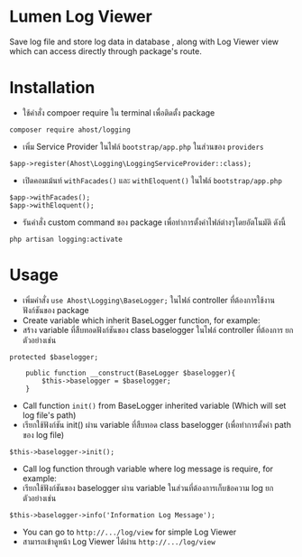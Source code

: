 # Lumen Log Viewer 
Save log file and store log data in database , along with Log Viewer view which can access directly through package's route.

# Installation
- ใช้คำสั่ง compoer require ใน terminal เพื่อติดตั้ง package
```
composer require ahost/logging
```

- เพิ่ม Service Provider ในไฟล์ `bootstrap/app.php` ในส่วนของ `providers` 
```
$app->register(Ahost\Logging\LoggingServiceProvider::class);
```

- เปิดคอมเม้นท์ `withFacades()` และ `withEloquent()` ในไฟล์ `bootstrap/app.php`
```
$app->withFacades();
$app->withEloquent();
```
- รันคำสั่ง custom command ของ package เพื่อทำการตั้งค่าไฟล์ต่างๆโดยอัตโนมัติ ดังนี้
```
php artisan logging:activate
```

# Usage
- เพิ่มคำสั่ง `use Ahost\Logging\BaseLogger;` ในไฟล์ controller ที่ต้องการใช้งานฟังก์ชันของ package
- Create variable which inherit BaseLogger function, for example:
- สร้าง variable ที่สืบทอดฟังก์ชันของ class baselogger ในไฟล์ controller ที่ต้องการ ยกตัวอย่างเช่น
```
protected $baselogger;

    public function __construct(BaseLogger $baselogger){
        $this->baselogger = $baselogger;
    }
```
- Call function `init()` from BaseLogger inherited variable (Which will set log file's path)
- เรียกใช้ฟังก์ชัน init() ผ่าน variable ที่สืบทอด class baselogger (เพื่อทำการตั้งค่า path ของ log file)
```
$this->baselogger->init();
```
- Call log function through variable where log message is require, for example:
- เรียกใช้ฟังก์ชันของ baselogger ผ่าน variable ในส่วนที่ต้องการเก็บข้อความ log ยกตัวอย่างเช่น
```
$this->baselogger->info('Information Log Message');
```
- You can go to `http://.../log/view` for simple Log Viewer
- สามารถเข้าดูหน้า Log Viewer ได้ผ่าน `http://.../log/view`
